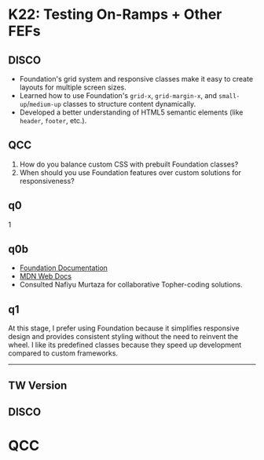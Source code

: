# K22: Testing On-Ramps + Other FEFs

## DISCO
- Foundation's grid system and responsive classes make it easy to create layouts for multiple screen sizes.
- Learned how to use Foundation's `grid-x`, `grid-margin-x`, and `small-up`/`medium-up` classes to structure content dynamically.
- Developed a better understanding of HTML5 semantic elements (like `header`, `footer`, etc.).

## QCC
1. How do you balance custom CSS with prebuilt Foundation classes?
2. When should you use Foundation features over custom solutions for responsiveness?

## q0
1

## q0b
- [Foundation Documentation](https://get.foundation/sites/docs/)
- [MDN Web Docs](https://developer.mozilla.org/)
- Consulted Nafiyu Murtaza for collaborative Topher-coding solutions.

## q1
At this stage, I prefer using Foundation because it simplifies responsive design and provides consistent styling without the need to reinvent the wheel. I like its predefined classes because they speed up development compared to custom frameworks.

---

## TW Version

## DISCO

# QCC
